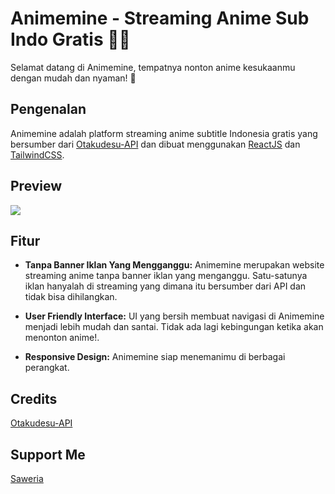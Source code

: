 # Animemine - Streaming Anime Sub Indo Gratis 🍿🐨

Selamat datang di Animemine, tempatnya nonton anime kesukaanmu dengan mudah dan nyaman! 🎉

## Pengenalan

Animemine adalah platform streaming anime subtitle Indonesia gratis yang bersumber dari [Otakudesu-API](https://github.com/rakarmp/unofficial-otakudesu-api) dan dibuat menggunakan [ReactJS](https://react.dev) dan [TailwindCSS](https://tailwindcss.com).

## Preview

<img src="![image](https://github.com/uxytech/animemine/assets/149013489/b106a17b-a80a-4043-a9f7-5942678418ca)
" />

## Fitur

- **Tanpa Banner Iklan Yang Mengganggu:** Animemine merupakan website streaming anime tanpa banner iklan yang menganggu. Satu-satunya iklan hanyalah di streaming yang dimana itu bersumber dari API dan tidak bisa dihilangkan.

- **User Friendly Interface:** UI yang bersih membuat navigasi di Animemine menjadi lebih mudah dan santai. Tidak ada lagi kebingungan ketika akan menonton anime!.

- **Responsive Design:** Animemine siap menemanimu di berbagai perangkat.


## Credits

[Otakudesu-API](https://github.com/rakarmp/unofficial-otakudesu-api)

## Support Me

[Saweria](https://saweria.co/rdwandev)
